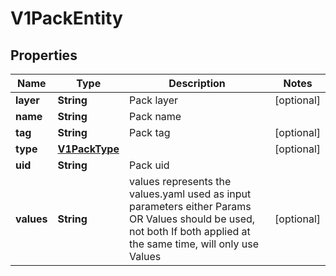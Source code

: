 # V1PackEntity

## Properties
Name | Type | Description | Notes
------------ | ------------- | ------------- | -------------
**layer** | **String** | Pack layer |  [optional]
**name** | **String** | Pack name | 
**tag** | **String** | Pack tag |  [optional]
**type** | [**V1PackType**](V1PackType.md) |  |  [optional]
**uid** | **String** | Pack uid | 
**values** | **String** | values represents the values.yaml used as input parameters either Params OR Values should be used, not both If both applied at the same time, will only use Values |  [optional]

